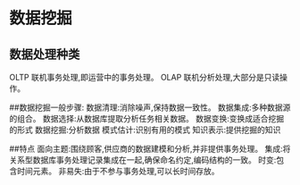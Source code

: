 # 数据挖掘

## 数据处理种类
OLTP 联机事务处理,即运营中的事务处理。
OLAP 联机分析处理,大部分是只读操作。

##数据挖掘一般步骤:
数据清理:消除噪声,保持数据一致性。
数据集成:多种数据源的组合。
数据选择:从数据库提取分析任务相关数据。
数据变换:变换成适合挖掘的形式
数据挖掘:分析数据
模式估计:识别有用的模式
知识表示:提供挖掘的知识

##特点
面向主题:围绕顾客,供应商的数据建模和分析,并非提供事务处理。
集成:将关系型数据库事务处理记录集成在一起,确保命名约定,编码结构的一致。
时变:包含时间元素。
非易失:由于不参与事务处理,可以长时间存放。






